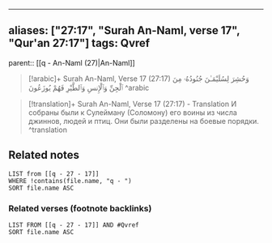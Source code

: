 
---
aliases: ["27:17", "Surah An-Naml, verse 17", "Qur'an 27:17"]
tags: Qvref
---

parent:: [[q - An-Naml (27)|An-Naml]]

> [!arabic]+ Surah An-Naml, Verse 17 (27:17)
> <span class="quran-arabic">وَحُشِرَ لِسُلَيْمَـٰنَ جُنُودُهُۥ مِنَ ٱلْجِنِّ وَٱلْإِنسِ وَٱلطَّيْرِ فَهُمْ يُوزَعُونَ</span>
^arabic

> [!translation]+ Surah An-Naml, Verse 17 (27:17) - Translation
> И собраны были к Сулейману (Соломону) его воины из числа джиннов, людей и птиц. Они были разделены на боевые порядки.
^translation



## Related notes
```dataview
LIST from [[q - 27 - 17]]
WHERE !contains(file.name, "q - ")
SORT file.name ASC
```

### Related verses (footnote backlinks)
```dataview
LIST FROM [[q - 27 - 17]] AND #Qvref
SORT file.name ASC
```

